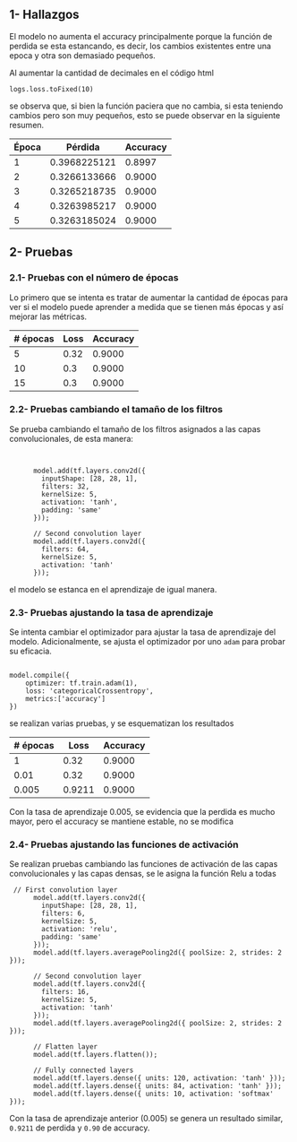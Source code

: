 ## 1- Hallazgos

El modelo no aumenta el accuracy principalmente porque la función de perdida se esta estancando, es decir,  los cambios existentes entre una epoca y otra son demasiado pequeños. 

Al aumentar la cantidad de decimales en el código html 
```
logs.loss.toFixed(10)
```

se observa que, si bien la función paciera que no cambia, si esta teniendo cambios pero son muy pequeños, esto se puede observar en la siguiente resumen. 

| Época | Pérdida       | Accuracy |
|-------|---------------|----------|
| 1     | 0.3968225121  | 0.8997   |
| 2     | 0.3266133666  | 0.9000   |
| 3     | 0.3265218735  | 0.9000   |
| 4     | 0.3263985217  | 0.9000   |
| 5     | 0.3263185024  | 0.9000   |



 ## 2- Pruebas

 ### 2.1- Pruebas con el número de épocas

 Lo primero que se intenta es tratar de aumentar la cantidad de épocas para ver si el modelo puede aprender a medida que se tienen más épocas y así mejorar las métricas.


| # épocas | Loss | Accuracy |
|-----------|-----------|-----------|
| 5    | 0.32  | 0.9000   |
| 10   | 0.3  | 0.9000   |
| 15    | 0.3   | 0.9000   |



### 2.2- Pruebas cambiando el tamaño de los filtros

Se prueba cambiando el tamaño de los filtros asignados a las capas convolucionales, de esta manera:

```


      model.add(tf.layers.conv2d({
        inputShape: [28, 28, 1],
        filters: 32,
        kernelSize: 5,
        activation: 'tanh',
        padding: 'same'
      }));

      // Second convolution layer
      model.add(tf.layers.conv2d({
        filters: 64,
        kernelSize: 5,
        activation: 'tanh'
      }));

```

el modelo se estanca en el aprendizaje de igual manera.

### 2.3- Pruebas ajustando la tasa de aprendizaje


Se intenta cambiar el optimizador para ajustar la tasa de aprendizaje del modelo. Adicionalmente, se ajusta el optimizador por uno `adam` para probar su eficacia.

```

model.compile({
    optimizer: tf.train.adam(1),
    loss: 'categoricalCrossentropy',
    metrics:['accuracy']
})

```

se realizan varias pruebas, y se esquematizan los resultados


| # épocas | Loss | Accuracy |
|-----------|-----------|-----------|
| 1   | 0.32  | 0.9000   |
| 0.01   | 0.32  | 0.9000   |
| 0.005    | 0.9211   | 0.9000   |


Con la tasa de aprendizaje 0.005, se evidencia que la perdida es mucho mayor, pero el accuracy se mantiene estable, no se modifica

### 2.4- Pruebas ajustando las funciones de activación

Se realizan pruebas cambiando las funciones de activación de las capas convolucionales y las capas densas,  se le asigna la función Relu a todas 

```
 // First convolution layer
      model.add(tf.layers.conv2d({
        inputShape: [28, 28, 1],
        filters: 6,
        kernelSize: 5,
        activation: 'relu',
        padding: 'same'
      }));
      model.add(tf.layers.averagePooling2d({ poolSize: 2, strides: 2 }));

      // Second convolution layer
      model.add(tf.layers.conv2d({
        filters: 16,
        kernelSize: 5,
        activation: 'tanh'
      }));
      model.add(tf.layers.averagePooling2d({ poolSize: 2, strides: 2 }));

      // Flatten layer
      model.add(tf.layers.flatten());

      // Fully connected layers
      model.add(tf.layers.dense({ units: 120, activation: 'tanh' }));
      model.add(tf.layers.dense({ units: 84, activation: 'tanh' }));
      model.add(tf.layers.dense({ units: 10, activation: 'softmax' }));

```


Con la tasa de aprendizaje anterior (0.005) se genera un resultado similar, `0.9211` de perdida y `0.90` de accuracy.
